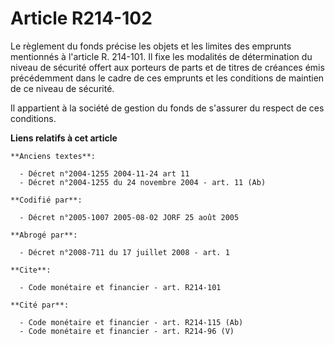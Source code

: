 # Article R214-102

Le règlement du fonds précise les objets et les limites des emprunts mentionnés à l'article R. 214-101. Il fixe les modalités
de détermination du niveau de sécurité offert aux porteurs de parts et de titres de créances émis précédemment dans le cadre
de ces emprunts et les conditions de maintien de ce niveau de sécurité.

Il appartient à la société de gestion du fonds de s'assurer du respect de ces conditions.

**Liens relatifs à cet article**

	**Anciens textes**:

	  - Décret n°2004-1255 2004-11-24 art 11
	  - Décret n°2004-1255 du 24 novembre 2004 - art. 11 (Ab)

	**Codifié par**:

	  - Décret n°2005-1007 2005-08-02 JORF 25 août 2005

	**Abrogé par**:

	  - Décret n°2008-711 du 17 juillet 2008 - art. 1

	**Cite**:

	  - Code monétaire et financier - art. R214-101

	**Cité par**:

	  - Code monétaire et financier - art. R214-115 (Ab)
	  - Code monétaire et financier - art. R214-96 (V)
